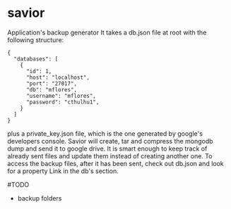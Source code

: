 # savior
Application's backup generator
It takes a db.json file at root with the following structure:
```
{
  "databases": [
    {
      "id": 1,
      "host": "localhost",
      "port": "27017",
      "db": "mflores",
      "username": "mflores",
      "password": "cthulhu1",
    }
  ]
}

```

plus a private_key.json file, which is the one generated by google's developers console.
Savior will create, tar and compress the mongodb dump and send it to google drive. It is smart enough
to keep track of already sent files and update them instead of creating another one. To access the 
backup files, after it has been sent, check out db.json and look for a property Link in the db's section.

#TODO
- backup folders
